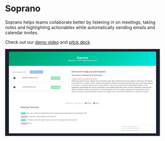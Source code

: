 # Soprano

Soprano helps teams collaborate better by listening in on meetings, taking notes and highlighting actionables while automatically sending emails and calendar invites.

Check out our [demo video](https://youtu.be/XDoghnLRFIY) and [pitck deck](https://docs.google.com/presentation/d/13l68t-girN3fRix_QQxXbrvUGfy8g1NwPiSkdc5qJFo/pub?start=true&loop=false&delayms=3000).

[![Soprano](media/soprano.jpg)](https://youtu.be/XDoghnLRFIY)
